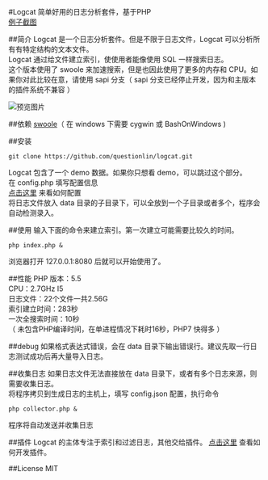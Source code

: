 #Logcat
简单好用的日志分析套件，基于PHP  
[例子截图](https://github.com/questionlin/logcat/blob/master/docs/demo.png)

##简介
Logcat 是一个日志分析套件。但是不限于日志文件，Logcat 可以分析所有有特定结构的文本文件。  
Logcat 通过给文件建立索引，使使用者能像使用 SQL 一样搜索日志。  
这个版本使用了 swoole 来加速搜索，但是也因此使用了更多的内存和 CPU。如果你对此比较在意，请使用 sapi 分支（ sapi 分支已经停止开发，因为和主版本的插件系统不兼容 ）

![预览图片](http://https://github.com/questionlin/logcat/tree/master/docs/overview.png)

##依赖
[swoole](https://github.com/swoole/swoole-src)（ 在 windows 下需要 cygwin 或 BashOnWindows )

##安装
```shell
git clone https://github.com/questionlin/logcat.git
```
Logcat 包含了一个 demo 数据。如果你只想看 demo，可以跳过这个部分。  
在 config.php 填写配置信息  
[点击这里](https://github.com/questionlin/logcat/blob/master/docs/config_zh.md) 来看如何配置  
将日志文件放入 data 目录的子目录下，可以全放到一个子目录或者多个，程序会自动检测录入。

##使用
输入下面的命令来建立索引。第一次建立可能需要比较久的时间。
```shell
php index.php &
```
浏览器打开 127.0.0.1:8080 后就可以开始使用了。

##性能
PHP 版本：5.5  
CPU：2.7GHz I5  
日志文件：22个文件一共2.56G  
索引建立时间：283秒  
一次全搜索时间：10秒  
（ 未包含PHP编译时间，在单进程情况下耗时16秒，PHP7 快得多 ）

##debug
如果格式表达式错误，会在 data 目录下输出错误行。建议先取一行日志测试成功后再大量导入日志。

##收集日志
如果日志文件无法直接放在 data 目录下，或者有多个日志来源，则需要收集日志。  
将程序拷贝到生成日志的主机上，填写 config.json 配置，执行命令
```shell
php collector.php &
```
程序将自动发送并收集日志

##插件
Logcat 的主体专注于索引和过滤日志，其他交给插件。
[点击这里](https://github.com/questionlin/logcat/blob/master/docs/plugin_zh.md) 查看如何开发插件。

##License
MIT